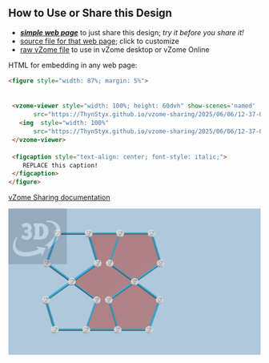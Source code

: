 
## How to Use or Share this Design

 - [***simple web page***](<https://ThynStyx.github.io/vzome-sharing/2025/06/06/12-37-00-Davids-spiral-pentagonal-tile-in-golden-field/>) to just share this design; *try it before you share it!*
 - [source file for that web page](<https://github.com/ThynStyx/vzome-sharing/edit/main/2025/06/06/12-37-00-Davids-spiral-pentagonal-tile-in-golden-field/index.md>); click to customize
 - [raw vZome file](<https://raw.githubusercontent.com/ThynStyx/vzome-sharing/main/2025/06/06/12-37-00-Davids-spiral-pentagonal-tile-in-golden-field/Davids-spiral-pentagonal-tile-in-golden-field.vZome>) to use in vZome desktop or vZome Online
 
 HTML for embedding in any web page:
 ```html
<figure style="width: 87%; margin: 5%">
  
  
  <vzome-viewer style="width: 100%; height: 60dvh" show-scenes='named'
        src="https://ThynStyx.github.io/vzome-sharing/2025/06/06/12-37-00-Davids-spiral-pentagonal-tile-in-golden-field/Davids-spiral-pentagonal-tile-in-golden-field.vZome" >
    <img  style="width: 100%"
        src="https://ThynStyx.github.io/vzome-sharing/2025/06/06/12-37-00-Davids-spiral-pentagonal-tile-in-golden-field/Davids-spiral-pentagonal-tile-in-golden-field.png" >
  </vzome-viewer>

  <figcaption style="text-align: center; font-style: italic;">
     REPLACE this caption!
  </figcaption>
</figure>

 ```

[vZome Sharing documentation](https://vzome.github.io/vzome/sharing.html#how-it-works)

![Image](<Davids-spiral-pentagonal-tile-in-golden-field.png>)

